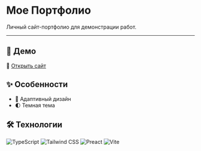 # Мое Портфолио
Личный сайт-портфолио для демонстрации работ.

***

## 🚀 Демо
🔗 [Открыть сайт](https://godisdeadlol.github.io/portfolio)

## ✨ Особенности
- 📱 Адаптивный дизайн
- 🌓 Темная тема

## 🛠 Технологии
![TypeScript](https://img.shields.io/badge/TypeScript-3178C6?style=flat&logo=typescript&logoColor=white)
![Tailwind CSS](https://img.shields.io/badge/Tailwind_CSS-06B6D4?style=flat&logo=tailwindcss&logoColor=white)
![Preact](https://img.shields.io/badge/Preact-673AB8?style=flat&logo=preact&logoColor=white)
![Vite](https://img.shields.io/badge/Vite-646CFF?style=flat&logo=vite&logoColor=white)